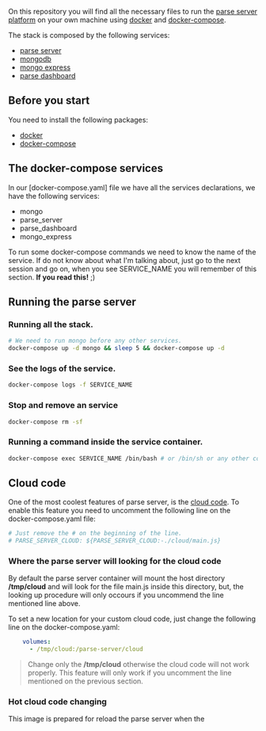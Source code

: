 On this repository you will find all the necessary files to run the [parse server platform](http://parseplatform.org/) on your own machine using [docker](https://www.docker.com/community-edition) and [docker-compose](https://docs.docker.com/compose/).

The stack is composed by the following services:

* [parse server](http://parseplatform.org/)
* [mongodb](https://www.mongodb.com/download-center?jmp=nav#community)
* [mongo express](https://github.com/mongo-express/mongo-express)
* [parse dashboard](https://github.com/parse-community/parse-dashboard)

## Before you start

You need to install the following packages:

* [docker](https://www.docker.com/community-edition)
* [docker-compose](https://docs.docker.com/compose/)

## The docker-compose services

In our [docker-compose.yaml] file we have all the services declarations, we have the following services:

* mongo
* parse_server
* parse_dashboard
* mongo_express

To run some docker-compose commands we need to know the name of the service. If do not know about what I'm talking about, just go to the next session and go on, when you see SERVICE_NAME you will remember of this section. **If you read this!** ;)

## Running the parse server

### Running all the stack.

```bash
# We need to run mongo before any other services.
docker-compose up -d mongo && sleep 5 && docker-compose up -d
```

### See the logs of the service.

```bash
docker-compose logs -f SERVICE_NAME
```

### Stop and remove an service

```bash
docker-compose rm -sf
```

### Running a command inside the service container.

```bash
docker-compose exec SERVICE_NAME /bin/bash # or /bin/sh or any other command that you need.
```

## Cloud code

One of the most coolest features of parse server, is the [cloud code](http://docs.parseplatform.org/cloudcode/guide/). To enable this feature you need to uncomment the following line on the docker-compose.yaml file:

```bash
# Just remove the # on the beginning of the line.
# PARSE_SERVER_CLOUD: ${PARSE_SERVER_CLOUD:-./cloud/main.js}
```

### Where the parse server will looking for the cloud code

By default the parse server container will mount the host directory **/tmp/cloud** and will look for the file main.js inside this directory, but, the looking up procedure will only occours if you uncommend the line mentioned line above.

To set a new location for your custom cloud code, just change the following line on the docker-compose.yaml:

```yaml
    volumes:
      - /tmp/cloud:/parse-server/cloud
```

> Change only the **/tmp/cloud** otherwise the cloud code will not work properly.
This feature will only work if you uncomment the line mentioned on the previous section.

### Hot cloud code changing

This image is prepared for reload the parse server when the
